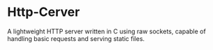 # Http-Cerver
A lightweight HTTP server written in C using raw sockets, capable of handling basic requests and serving static files.
